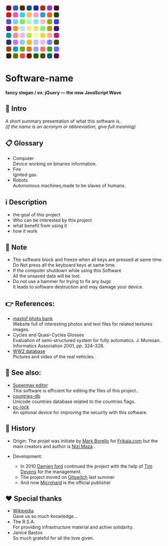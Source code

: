 ![Logo icon](contents/logo/logo.svg "Software-name logo")
# Software-name
**fancy slogan / ex: jQuery — the new JavaScript Wave**


## 🚩 Intro
A short summary presentation of what this software is.  
*(if the name is an acronym or abbreviation, give full meaning)*  


## 📋 Glossary
 - Computer  
	Device working on binaries information.
 - Fire  
	Ignited gas.
 - Robots  
	Autonomous machines,made to be slaves of humans.


## ℹ️ Description
 - the goal of this project
 - Who can be interested by this  project
 - what benefit from using it
 - how it work


## 📝 Note
 - The software block and freeze when all keys are pressed at same time.  
	Do Not press all the keyboard keys at same time.
 - If the computer shutdown while using this Software  
	All the unsaved data will be lost.
 - Do not use a hammer for trying to fix any bugs  
	It leads to software destruction and may damage your device.


## 👉 References:
 - [maxtof photo bank](http://www.maxtof.com)  
	Website full of interesting photos and text files for related textures images.
 - Cycles and Quasi-Cycles Glosses   
	Evaluation of  semi-structured system for fully automatics. J. Muresan. Informatics Association 2001, pp. 324–328.
 - [WW2 database](http://www.ww2-ontopia.net)  
	Pictures and video of the real vehicles.

## 👀 See also:
 - [Supermax editor](http://www.fenix-sw.com/sm-ed.html)  
	This software is efficient for editing the files of this project..
 - [countries-db](http://www.countries.com/db)  
	Unicode countries database related to the countries flags.
 - [pc-lock](http://www.secu.com)  
	An optional device for improving the security with this software.


## 📜 History
 - Origin:
	The projet was initiate by [Mark Borello](mailto:mbo@msn.com) for [Frikaia.com](https://www.frikaia.com) but the main creators and author is [Nizi Maza](https://github.com/nizi) .

 - Development:
	- In 2010  [Damien ford](mailto:damfo@gmail.com) continued the project with the help of [Tim Devens](https://github.com/timdev)  for the management.
	- The project moved on [Gitswitch](https://gitswitch.com) last summer
	- And now  [Microhard](https://www.microhard.com) is the official publisher


## ❤️ Special thanks
 - [Wikipedia](https://www.wikipedia.org)  
	Gave us so much knowledge...
 - The R.S.A.  
	For providing infrastructure material and active solidarity.
 - Janice Bastos  
	So much grateful for all the love given.
